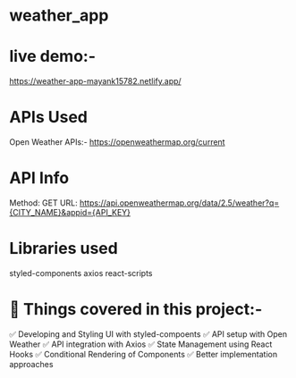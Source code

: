 # weather_app
# live demo:-
https://weather-app-mayank15782.netlify.app/

# APIs Used
Open Weather APIs:- https://openweathermap.org/current

# API Info
Method: GET
URL: https://api.openweathermap.org/data/2.5/weather?q={CITY_NAME}&appid={API_KEY}

# Libraries used
styled-components
axios
react-scripts

# 📕 Things covered in this project:-
✅ Developing and Styling UI with styled-compoents
✅ API setup with Open Weather
✅ API integration with Axios
✅ State Management using React Hooks
✅ Conditional Rendering of Components
✅ Better implementation approaches
